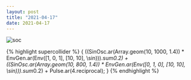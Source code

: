 ```yaml
---
layout: post
title: "2021-04-17"
date: 2021-04-17
---
```

![soc](assets/images/210417_01.scd.wav_spectrogram.png)

{% highlight supercollider %}
{
	((SinOsc.ar(Array.geom(10, 1000, 1.4)) * EnvGen.ar(Env([1, 0, 1], [10, 10], \sin))).sum*0.2) +
	((SinOsc.ar(Array.geom(10, 800, 1.4)) * EnvGen.ar(Env([0, 1, 0], [10, 10], \sin))).sum*0.2) +
	Pulse.ar(4.reciprocal);
}
{% endhighlight %}
